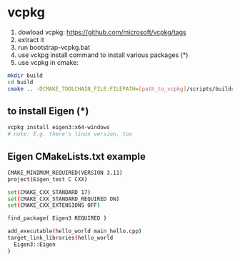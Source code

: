 # vcpkg
1. dowload vcpkg: https://github.com/microsoft/vcpkg/tags
2. extract it
3. run bootstrap-vcpkg.bat
4. use vckpg install command to install various packages (*)
5. use vcpkg in cmake:
```bash
mkdir build
cd build
cmake .. -DCMAKE_TOOLCHAIN_FILE:FILEPATH=[path_to_vcpkg]/scripts/buildsystems/vcpkg.cmake
```

## to install Eigen (*)
```bash
vcpkg install eigen3:x64-windows
# note: E.g. there's linux version, too
```

## Eigen CMakeLists.txt example
```bash
CMAKE_MINIMUM_REQUIRED(VERSION 3.11)
project(Eigen_test C CXX)

set(CMAKE_CXX_STANDARD 17)
set(CMAKE_CXX_STANDARD_REQUIRED ON)
set(CMAKE_CXX_EXTENSIONS OFF)

find_package( Eigen3 REQUIRED )

add_executable(hello_world main_hello.cpp)
target_link_libraries(hello_world 
  Eigen3::Eigen
) 
```